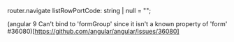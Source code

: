 router.navigate
listRowPortCode: string | null = "";

(angular 9 Can't bind to 'formGroup' since it isn't a known property of 'form' #36080)[https://github.com/angular/angular/issues/36080]
